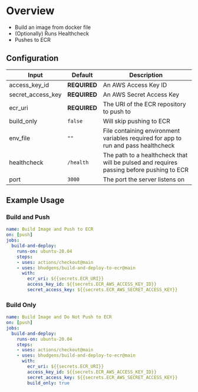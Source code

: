 # Overview

- Build an image from docker file
- (Optionally) Runs Healthcheck
- Pushes to ECR

## Configuration

Input             | Default      | Description
----------------- | ------------ | ----------------------------------------------------------------------------------------
access_key_id     | **REQUIRED** | An AWS Access Key ID
secret_access_key | **REQUIRED** | An AWS Secret Access Key
ecr_uri           | **REQUIRED** | The URI of the ECR repository to push to
build_only        | `false`      | Will skip pushing to ECR
env_file          | `""`         | File containing environment variables required for app to run and pass healthcheck
healthcheck       | `/health`    | The path to a healthcheck that will be pulsed and requires passing before pushing to ECR
port              | `3000`       | The port the server listens on

## Example Usage

### Build and Push

```yml
name: Build Image and Push to ECR
on: [push]
jobs:
  build-and-deploy:
    runs-on: ubuntu-20.04
    steps:
    - uses: actions/checkout@main
    - uses: bhudgens/build-and-deploy-to-ecr@main
      with:
        ecr_uri: ${{secrets.ECR_URI}}
        access_key_id: ${{secrets.ECR_AWS_ACCESS_KEY_ID}}
        secret_access_key: ${{secrets.ECR_AWS_SECRET_ACCESS_KEY}}
```

### Build Only

```yml
name: Build Image and Do Not Push to ECR
on: [push]
jobs:
  build-and-deploy:
    runs-on: ubuntu-20.04
    steps:
    - uses: actions/checkout@main
    - uses: bhudgens/build-and-deploy-to-ecr@main
      with:
        ecr_uri: ${{secrets.ECR_URI}}
        access_key_id: ${{secrets.ECR_AWS_ACCESS_KEY_ID}}
        secret_access_key: ${{secrets.ECR_AWS_SECRET_ACCESS_KEY}}
        build_only: true
```
